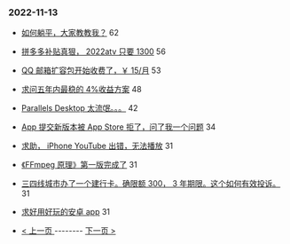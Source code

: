 ### 2022-11-13 
- [如何躺平，大家教教我？](https://www.v2ex.com/t/894769) 62
- [拼多多补贴真狠， 2022atv 只要 1300](https://www.v2ex.com/t/894824) 56
- [QQ 邮箱扩容包开始收费了，￥ 15/月](https://www.v2ex.com/t/894818) 53
- [求问五年内最稳的 4%收益方案](https://www.v2ex.com/t/894842) 48
- [Parallels Desktop 太流氓。。。](https://www.v2ex.com/t/894750) 42
- [App 提交新版本被 App Store 拒了，问了我一个问题](https://www.v2ex.com/t/894848) 34
- [求助， iPhone YouTube 出错，无法播放](https://www.v2ex.com/t/894786) 31
- [《FFmpeg 原理》第一版完成了](https://www.v2ex.com/t/894803) 31
- [三四线城市办了一个建行卡。确限额 300， 3 年期限。这个如何有效投诉。](https://www.v2ex.com/t/894810) 31
- [求好用好玩的安卓 app](https://www.v2ex.com/t/894812) 31 

- [ < 上一页 ](https://github.com/able8/v2ex-hot-record/blob/master/2022-11-12.md) -------- [ 下一页 > ](https://github.com/able8/v2ex-hot-record/blob/master/2022-11-14.md)